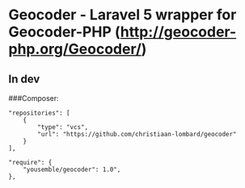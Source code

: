 # Geocoder - Laravel 5 wrapper for Geocoder-PHP (http://geocoder-php.org/Geocoder/)

## In dev


###Composer:

    "repositories": [
        {
            "type": "vcs",
            "url": "https://github.com/christiaan-lombard/geocoder"
        }
    ],

    "require": {
        "yousemble/geocoder": 1.0",
    },